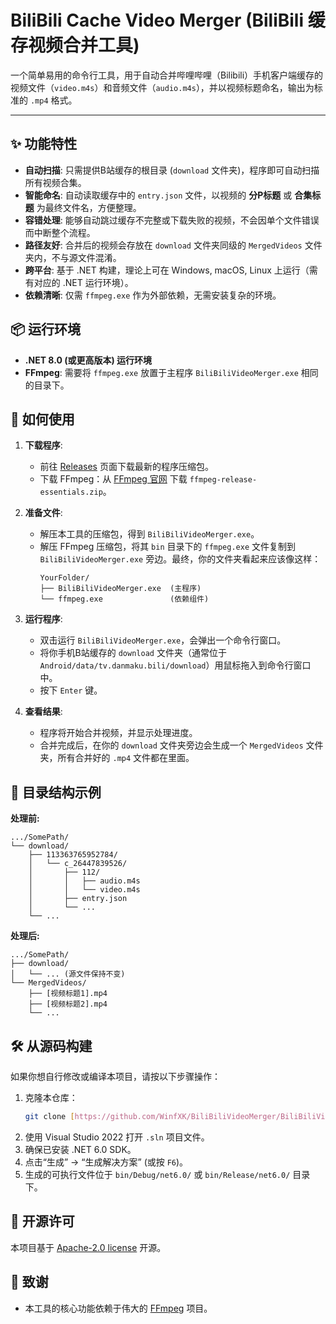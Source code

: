 # BiliBili Cache Video Merger (BiliBili 缓存视频合并工具)

一个简单易用的命令行工具，用于自动合并哔哩哔哩（Bilibili）手机客户端缓存的视频文件（`video.m4s`）和音频文件（`audio.m4s`），并以视频标题命名，输出为标准的 `.mp4` 格式。

---

## ✨ 功能特性

- **自动扫描**: 只需提供B站缓存的根目录 (`download` 文件夹)，程序即可自动扫描所有视频合集。
- **智能命名**: 自动读取缓存中的 `entry.json` 文件，以视频的 **分P标题** 或 **合集标题** 为最终文件名，方便整理。
- **容错处理**: 能够自动跳过缓存不完整或下载失败的视频，不会因单个文件错误而中断整个流程。
- **路径友好**: 合并后的视频会存放在 `download` 文件夹同级的 `MergedVideos` 文件夹内，不与源文件混淆。
- **跨平台**: 基于 .NET 构建，理论上可在 Windows, macOS, Linux 上运行（需有对应的 .NET 运行环境）。
- **依赖清晰**: 仅需 `ffmpeg.exe` 作为外部依赖，无需安装复杂的环境。

## 📦 运行环境

- **.NET 8.0 (或更高版本) 运行环境**
- **FFmpeg**: 需要将 `ffmpeg.exe` 放置于主程序 `BiliBiliVideoMerger.exe` 相同的目录下。

## 🚀 如何使用

1.  **下载程序**:
    - 前往 [Releases](https://github.com/WinfXK/BiliBiliVideoMerger/releases) 页面下载最新的程序压缩包。
    - 下载 FFmpeg：从 [FFmpeg 官网](https://www.gyan.dev/ffmpeg/builds/) 下载 `ffmpeg-release-essentials.zip`。

2.  **准备文件**:
    - 解压本工具的压缩包，得到 `BiliBiliVideoMerger.exe`。
    - 解压 FFmpeg 压缩包，将其 `bin` 目录下的 `ffmpeg.exe` 文件复制到 `BiliBiliVideoMerger.exe` 旁边。最终，你的文件夹看起来应该像这样：
      ```
      YourFolder/
      ├── BiliBiliVideoMerger.exe  (主程序)
      └── ffmpeg.exe               (依赖组件)
      ```

3.  **运行程序**:
    - 双击运行 `BiliBiliVideoMerger.exe`，会弹出一个命令行窗口。
    - 将你手机B站缓存的 `download` 文件夹（通常位于 `Android/data/tv.danmaku.bili/download`）用鼠标拖入到命令行窗口中。
    - 按下 `Enter` 键。

4.  **查看结果**:
    - 程序将开始合并视频，并显示处理进度。
    - 合并完成后，在你的 `download` 文件夹旁边会生成一个 `MergedVideos` 文件夹，所有合并好的 `.mp4` 文件都在里面。

## 📂 目录结构示例

**处理前:**
```
.../SomePath/
└── download/
    ├── 113363765952784/
    │   └── c_26447839526/
    │       ├── 112/
    │       │   ├── audio.m4s
    │       │   └── video.m4s
    │       ├── entry.json
    │       └── ...
    └── ...
```

**处理后:**
```
.../SomePath/
├── download/
│   └── ... (源文件保持不变)
└── MergedVideos/
    ├── [视频标题1].mp4
    ├── [视频标题2].mp4
    └── ...
```

## 🛠️ 从源码构建

如果你想自行修改或编译本项目，请按以下步骤操作：

1.  克隆本仓库：
    ```bash
    git clone [https://github.com/WinfXK/BiliBiliVideoMerger/BiliBiliVideoMerger.git](https://github.com/WinfXK/BiliBiliVideoMerger.git)
    ```
2.  使用 Visual Studio 2022 打开 `.sln` 项目文件。
3.  确保已安装 .NET 6.0 SDK。
4.  点击“生成” -> “生成解决方案” (或按 `F6`)。
5.  生成的可执行文件位于 `bin/Debug/net6.0/` 或 `bin/Release/net6.0/` 目录下。

## 📄 开源许可

本项目基于 [Apache-2.0 license](./LICENSE) 开源。

## 🙏 致谢

- 本工具的核心功能依赖于伟大的 [FFmpeg](https://ffmpeg.org/) 项目。
